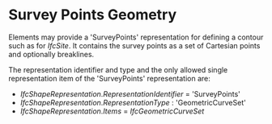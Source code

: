 Survey Points Geometry
======================

Elements may provide a 'SurveyPoints' representation for defining a contour such as for _IfcSite_. It contains the survey points as a set of Cartesian points and optionally breaklines.

The representation identifier and type and the only allowed single representation item of the 'SurveyPoints' representation are:

* _IfcShapeRepresentation_._RepresentationIdentifier_ = 'SurveyPoints'
* _IfcShapeRepresentation_._RepresentationType_ : 'GeometricCurveSet'
* _IfcShapeRepresentation_._Items_ = _IfcGeometricCurveSet_
